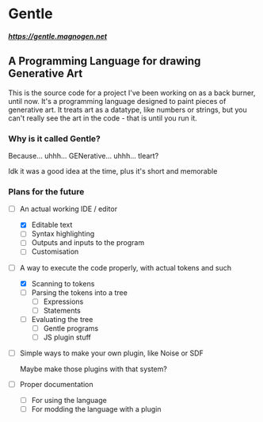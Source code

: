 # Gentle
##### https://gentle.magnogen.net 
## A Programming Language for drawing Generative Art

This is the source code for a project I've been working on as a back burner, until now.
It's a programming language designed to paint pieces of generative art.
It treats art as a datatype, like numbers or strings, but you can't really see the art in the code - that is until you run it.

### Why is it called Gentle?

Because... uhhh... GENerative... uhhh... tleart?

Idk it was a good idea at the time, plus it's short and memorable

### Plans for the future
- [ ] An actual working IDE / editor
  - [x] Editable text
  - [ ] Syntax highlighting
  - [ ] Outputs and inputs to the program
  - [ ] Customisation
- [ ] A way to execute the code properly, with actual tokens and such
  - [x] Scanning to tokens
  - [ ] Parsing the tokens into a tree
    - [ ] Expressions
    - [ ] Statements
  - [ ] Evaluating the tree
    - [ ] Gentle programs
    - [ ] JS plugin stuff
- [ ] Simple ways to make your own plugin, like Noise or SDF
  
  Maybe make those plugins with that system?
- [ ] Proper documentation
  - [ ] For using the language
  - [ ] For modding the language with a plugin
